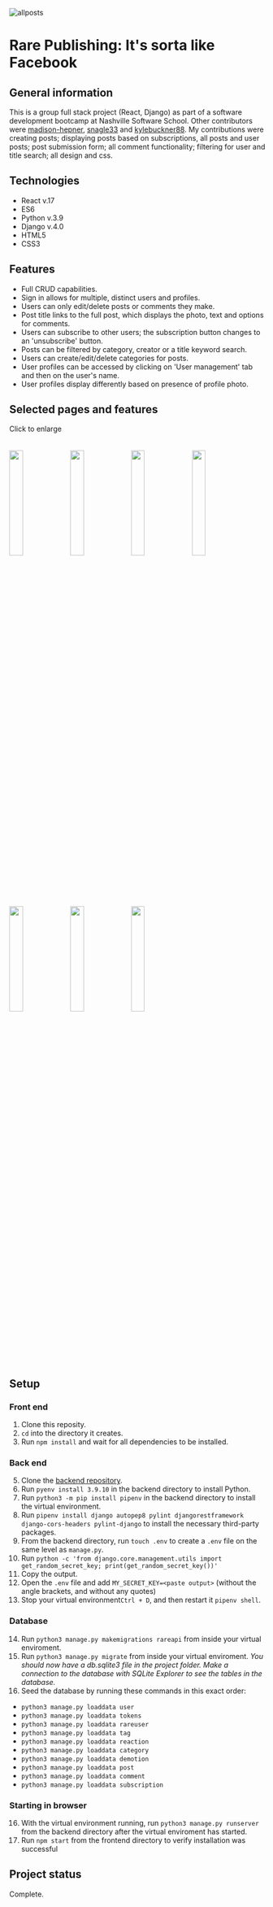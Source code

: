 ![allposts](https://user-images.githubusercontent.com/91277363/183235609-7283cadd-90fc-4bff-8560-18da21366ecd.png)

# Rare Publishing: It's sorta like Facebook

## General information
This is a group full stack project (React, Django) as part of a software development bootcamp at Nashville Software School. Other contributors were [madison-hepner](https://github.com/madison-hepner), [snagle33](https://github.com/snagel33) and [kylebuckner88](https://github.com/kylebuckner88). My contributions were creating posts; displaying posts based on subscriptions, all posts and user posts; post submission form; all comment functionality; filtering for user and title search; all design and css. 

## Technologies
- React v.17
- ES6
- Python v.3.9
- Django v.4.0
- HTML5
- CSS3
 
## Features
- Full CRUD capabilities.
- Sign in allows for multiple, distinct users and profiles.
- Users can only edit/delete posts or comments they make.
- Post title links to the full post, which displays the photo, text and options for comments.
- Users can subscribe to other users; the subscription button changes to an 'unsubscribe' button.
- Posts can be filtered by category, creator or a title keyword search.
- Users can create/edit/delete categories for posts.
- User profiles can be accessed by clicking on 'User management' tab and then on the user's name.
- User profiles display differently based on presence of profile photo.

## Selected pages and features
Click to enlarge  
<br/><br/> 
<img src="https://user-images.githubusercontent.com/91277363/183235503-2320aecd-b41a-442f-9b55-0449347557ee.gif" width="23%"></img> <img src="https://user-images.githubusercontent.com/91277363/183235508-e493b8ae-882b-4157-8a9f-945bf7f59378.gif" width="23%"></img> <img src="https://user-images.githubusercontent.com/91277363/183235551-c8fc1dae-6abd-48e9-a2ed-c40ea9575151.gif" width="23%"></img> <img src="https://user-images.githubusercontent.com/91277363/183235554-3ec364ba-1a7b-48c9-afd3-9222e16e409b.gif" width="23%"></img> <img src="https://user-images.githubusercontent.com/91277363/183235557-0785664a-c0fa-4a3a-8857-9b5cdb723a87.gif" width="23%"></img> <img src="https://user-images.githubusercontent.com/91277363/183235558-f6673bd8-b49b-4346-81aa-f5f2172e4bf1.gif" width="23%"></img> <img src="https://user-images.githubusercontent.com/91277363/183235559-5be37afa-6607-4a00-a1be-050ad9572b4c.gif" width="23%"></img>  


## Setup
### Front end
1. Clone this reposity.
2. `cd` into the directory it creates.
3. Run `npm install` and wait for all dependencies to be installed.
### Back end
5. Clone the [backend repository](https://github.com/brianminges/rare-publishing-server).
6. Run `pyenv install 3.9.10` in the backend directory to install Python.
7. Run `python3 -m pip install pipenv` in the backend directory to install the virtual environment. 
8. Run `pipenv install django autopep8 pylint djangorestframework django-cors-headers pylint-django` to install the necessary third-party packages.
9. From the backend directory, run `touch .env` to create a `.env` file on the same level as `manage.py`.
10. Run `python -c 'from django.core.management.utils import get_random_secret_key; print(get_random_secret_key())'`
11. Copy the output.
12. Open the `.env` file and add `MY_SECRET_KEY=<paste output>` (without the angle brackets, and without any quotes)
13. Stop your virtual environment`Ctrl + D`, and then restart it `pipenv shell`.
### Database
14. Run `python3 manage.py makemigrations rareapi` from inside your virtual enviroment. 
15. Run `python3 manage.py migrate` from inside your virtual enviroment. 
*You should now have a db.sqlite3 file in the project folder. Make a connection to the database with SQLite Explorer to see the tables in the database.*
16. Seed the database by running these commands in this exact order: 
- `python3 manage.py loaddata user` 
- `python3 manage.py loaddata tokens`
- `python3 manage.py loaddata rareuser`
- `python3 manage.py loaddata tag`
- `python3 manage.py loaddata reaction`
- `python3 manage.py loaddata category`
- `python3 manage.py loaddata demotion`
- `python3 manage.py loaddata post`
- `python3 manage.py loaddata comment`
- `python3 manage.py loaddata subscription`
### Starting in browser
16. With the virtual environment running, run `python3 manage.py runserver` from the backend directory after the virtual enviroment has started.
17. Run `npm start` from the frontend directory to verify installation was successful

## Project status
Complete. 


